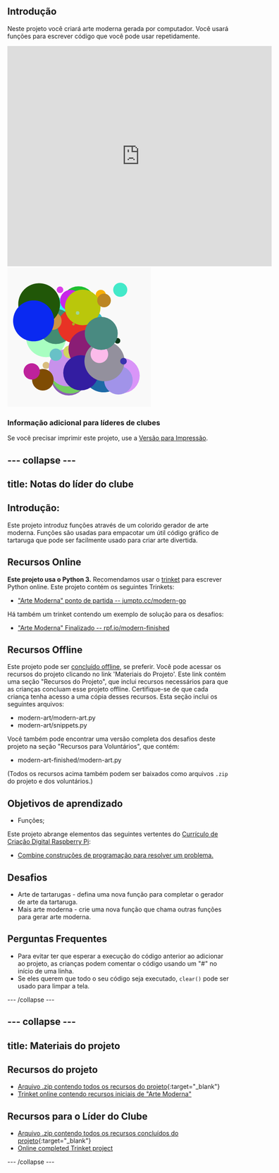 ## Introdução

Neste projeto você criará arte moderna gerada por computador. Você usará funções para escrever código que você pode usar repetidamente.

<div class="trinket">
  <iframe src="https://trinket.io/embed/python/47bbc2fc2b?outputOnly=true&start=result" width="600" height="500" frameborder="0" marginwidth="0" marginheight="0" allowfullscreen>
  </iframe>
  <img src="images/modern-finished.png">
</div>

### Informação adicional para líderes de clubes

Se você precisar imprimir este projeto, use a [Versão para Impressão](https://projects.raspberrypi.org/en/projects/modern-art/print).

## \--- collapse \---

## title: Notas do líder do clube

## Introdução:

Este projeto introduz funções através de um colorido gerador de arte moderna. Funções são usadas para empacotar um útil código gráfico de tartaruga que pode ser facilmente usado para criar arte divertida.

## Recursos Online

**Este projeto usa o Python 3.** Recomendamos usar o [trinket](https://trinket.io/) para escrever Python online. Este projeto contém os seguintes Trinkets:

* ["Arte Moderna" ponto de partida -- jumpto.cc/modern-go](http://jumpto.cc/modern-go)

Há também um trinket contendo um exemplo de solução para os desafios:

* ["Arte Moderna" Finalizado -- rpf.io/modern-finished](https://rpf.io/modern-finished)

## Recursos Offline

Este projeto pode ser [concluído offline](https://www.codeclubprojects.org/en-GB/resources/python-working-offline/), se preferir. Você pode acessar os recursos do projeto clicando no link 'Materiais do Projeto'. Este link contém uma seção "Recursos do Projeto", que inclui recursos necessários para que as crianças concluam esse projeto offline. Certifique-se de que cada criança tenha acesso a uma cópia desses recursos. Esta seção inclui os seguintes arquivos:

* modern-art/modern-art.py
* modern-art/snippets.py

Você também pode encontrar uma versão completa dos desafios deste projeto na seção "Recursos para Voluntários", que contém:

* modern-art-finished/modern-art.py

(Todos os recursos acima também podem ser baixados como arquivos `.zip` do projeto e dos voluntários.)

## Objetivos de aprendizado

* Funções;

Este projeto abrange elementos das seguintes vertentes do [Currículo de Criação Digital Raspberry Pi](http://rpf.io/curriculum):

* [Combine construções de programação para resolver um problema.](https://www.raspberrypi.org/curriculum/programming/builder)

## Desafios

* Arte de tartarugas - defina uma nova função para completar o gerador de arte da tartaruga.
* Mais arte moderna - crie uma nova função que chama outras funções para gerar arte moderna.

## Perguntas Frequentes

* Para evitar ter que esperar a execução do código anterior ao adicionar ao projeto, as crianças podem comentar o código usando um "#" no início de uma linha.
* Se eles querem que todo o seu código seja executado, `clear()` pode ser usado para limpar a tela. 

\--- /collapse \---

## \--- collapse \---

## title: Materiais do projeto

## Recursos do projeto

* [Arquivo .zip contendo todos os recursos do projeto](http://rpf.io/p/en/modern-art-go){:target="_blank"}
* [Trinket online contendo recursos iniciais de "Arte Moderna"](http://jumpto.cc/modern-go)

## Recursos para o Líder do Clube

* [Arquivo .zip contendo todos os recursos concluídos do projeto](http://rpf.io/p/en/modern-art-get){:target="_blank"}
* [Online completed Trinket project](https://trinket.io/python/47bbc2fc2b)

\--- /collapse \---